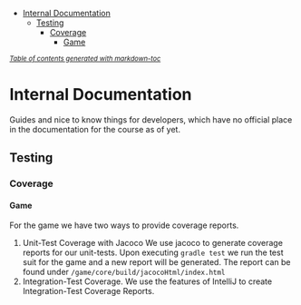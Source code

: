 - [Internal Documentation](#internal-documentation)
  * [Testing](#testing)
    + [Coverage](#coverage)
      - [Game](#game)

<small><i><a href='http://ecotrust-canada.github.io/markdown-toc/'>Table of contents generated with markdown-toc</a></i></small>
# Internal Documentation
Guides and nice to know things for developers, which have no official place in the documentation for the course as of yet.
## Testing
### Coverage
#### Game
For the game we have two ways to provide coverage reports.
1. Unit-Test Coverage with Jacoco
We use jacoco to generate coverage reports for our unit-tests. [](https://docs.gradle.org/current/userguide/jacoco_plugin.html)
Upon executing `gradle test` we run the test suit for the game and a new report will be generated.
The report can be found under `/game/core/build/jacocoHtml/index.html`
2. Integration-Test Coverage. 
We use the features of IntelliJ to create Integration-Test Coverage Reports.
